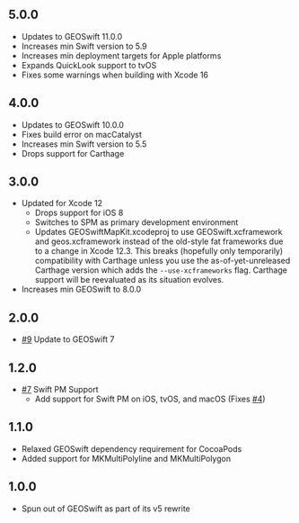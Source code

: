 ## 5.0.0

* Updates to GEOSwift 11.0.0
* Increases min Swift version to 5.9
* Increases min deployment targets for Apple platforms
* Expands QuickLook support to tvOS
* Fixes some warnings when building with Xcode 16

## 4.0.0

* Updates to GEOSwift 10.0.0
* Fixes build error on macCatalyst
* Increases min Swift version to 5.5
* Drops support for Carthage

## 3.0.0

* Updated for Xcode 12
    * Drops support for iOS 8
    * Switches to SPM as primary development environment
    * Updates GEOSwiftMapKit.xcodeproj to use GEOSwift.xcframework and
      geos.xcframework instead of the old-style fat frameworks due to a change
      in Xcode 12.3. This breaks (hopefully only temporarily) compatibility
      with Carthage unless you use the as-of-yet-unreleased Carthage version
      which adds the `--use-xcframeworks` flag. Carthage support will be
      reevaluated as its situation evolves.
* Increases min GEOSwift to 8.0.0

## 2.0.0

* [#9](https://github.com/GEOSwift/GEOSwiftMapKit/pull/9) Update to GEOSwift 7

## 1.2.0

* [#7](https://github.com/GEOSwift/GEOSwiftMapKit/pull/7) Swift PM Support
    * Add support for Swift PM on iOS, tvOS, and macOS (Fixes
      [#4](https://github.com/GEOSwift/GEOSwiftMapKit/issues/4))

## 1.1.0

* Relaxed GEOSwift dependency requirement for CocoaPods
* Added support for MKMultiPolyline and MKMultiPolygon

## 1.0.0

* Spun out of GEOSwift as part of its v5 rewrite
